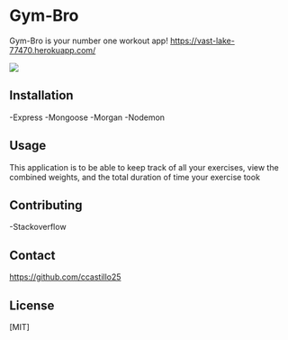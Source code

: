 # Gym-Bro

Gym-Bro is your number one workout app! https://vast-lake-77470.herokuapp.com/

<img src='assets\2021-04-15 (2).png'>

## Installation

-Express
-Mongoose
-Morgan
-Nodemon

## Usage

This application is to be able to keep track of all your exercises, view the combined weights, and the total duration of time your exercise took

## Contributing
-Stackoverflow

## Contact
https://github.com/ccastillo25

## License
[MIT]
